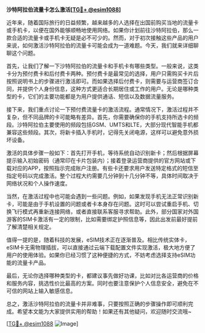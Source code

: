 **沙特阿拉伯流量卡怎么激活[[TG💪+ @esim1088](https://t.me/s/esim1088)]**

近年来，随着国际旅行的日益频繁，越来越多的人选择在出国前购买当地的流量卡或手机卡，以便在国外能够顺畅地使用网络。如果你计划前往沙特阿拉伯，那么一款合适的流量卡或手机卡无疑是必不可少的。然而，对于初次接触这些产品的用户来说，如何激活沙特阿拉伯的流量卡可能会成为一道难题。今天，我们就来详细聊聊这个问题。

首先，让我们了解一下沙特阿拉伯的流量卡和手机卡有哪些类型。一般来说，这类卡分为预付费卡和后付费卡两种。预付费卡是最常见的选择，用户只需购买卡片后按照说明书上的步骤进行激活即可。而如果选择后付费卡，则需要与运营商签订合同，并提供个人身份信息，这种方式更适合长期居住或工作的用户。无论是哪种类型的卡，它们的主要功能都是为用户提供通话、短信以及数据流量服务。

接下来，我们重点讨论一下预付费流量卡的激活流程。通常情况下，激活过程并不复杂，但不同品牌的卡可能略有差异。首先，你需要确保你的手机支持所选卡的频段。沙特阿拉伯主要使用的频段包括GSM、UMTS和LTE，大部分现代智能手机都兼容这些频段。其次，将新卡插入手机时，记得先关闭电源，这样可以避免意外损坏设备。

激活的具体步骤一般如下：首先打开手机，等待系统自动识别新卡；然后根据屏幕提示输入初始密码（通常印在卡片包装内）；接着登录运营商提供的官方网站或下载对应的APP，按照指示完成账户注册。有些卡还要求用户发送特定格式的短信至指定号码以完成激活。整个过程大约需要几分钟到十几分钟不等，具体时间取决于网络状况和个人操作速度。

当然，在激活过程中也可能会遇到一些问题。例如，如果发现手机无法正常识别新卡，可能是由于手机设置的问题或者卡本身存在问题。这时可以尝试重启手机、切换飞行模式再重新连接网络，或者直接联系客服寻求帮助。此外，部分国家对外国游客的SIM卡激活有一定的限制，比如需要绑定护照信息等，因此出发前最好提前了解清楚相关规定。

值得一提的是，随着科技的发展，eSIM技术正在逐渐普及。相比传统实体卡，eSIM卡无需物理插拔，可以直接通过云端下载配置文件实现激活，极大地方便了用户的使用体验。如果你已经习惯了这种便捷的方式，不妨考虑选择支持eSIM功能的流量卡产品。

最后，无论你选择哪种类型的卡，都建议事先做好功课，比如对比各运营商的价格和服务内容，挑选性价比最高的方案。同时也要注意保护个人信息安全，避免在不可信的网站上输入敏感信息。

总之，激活沙特阿拉伯的流量卡并非难事，只要按照正确的步骤操作即可顺利完成。希望本文能为大家提供实用的帮助！如果还有其他疑问，欢迎随时交流哦~

[[TG💪+ @esim1088](https://t.me/s/esim1088) ![Image](https://i.postimg.cc/4NQfJmqS/Snipaste-2025-05-13-00-14-12.png)]